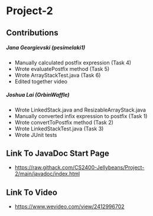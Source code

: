 # Project-2
## Contributions
##### Jana Georgievski (pesimelaki1)
+ Manually calculated postfix expression (Task 4)
+ Wrote evaluatePostfix method (Task 5)
+ Wrote ArrayStackTest.java (Task 6)
+ Edited together video
##### Joshua Lai (OrbinWaffle)
+ Wrote LinkedStack.java and ResizableArrayStack.java
+ Manually converted infix expression to postfix (Task 1)
+ Wrote convertToPostfix method (Task 2)
+ Wrote LinkedStackTest.java (Task 3)
+ Wrote JUnit tests
## Link To JavaDoc Start Page
+ https://raw.githack.com/CS2400-Jellybeans/Project-2/main/javadoc/index.html
## Link To Video
+ https://www.wevideo.com/view/2412996702
